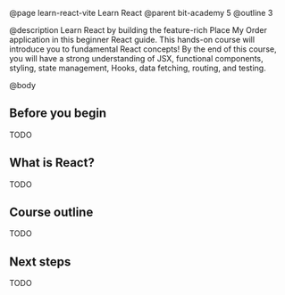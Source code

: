 @page learn-react-vite Learn React
@parent bit-academy 5
@outline 3

@description Learn React by building the feature-rich Place My Order application in this beginner React guide. This hands-on course will introduce you to fundamental React concepts! By the end of this course, you will have a strong understanding of JSX, functional components, styling, state management, Hooks, data fetching, routing, and testing.

@body

## Before you begin

TODO

## What is React?

TODO

## Course outline

TODO

## Next steps

TODO